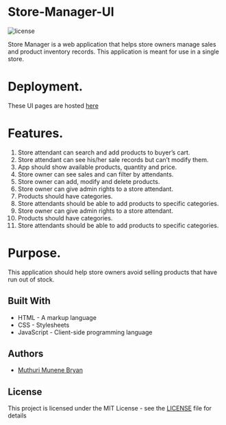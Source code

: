 # Store-Manager-UI


![license](https://img.shields.io/github/license/mashape/apistatus.svg)


Store Manager is a web application that helps store owners manage sales and product inventory records. This application is meant for use in a single store.

# Deployment.

These UI pages are hosted [here](https://bryan-munene.github.io/Store-Manager-UI/)

# Features.

1. Store attendant can search and add products to buyer’s cart.
2. Store attendant can see his/her sale records but can’t modify them.
3. App should show available products, quantity and price.
4. Store owner can see sales and can filter by attendants.
5. Store owner can add, modify and delete products.
6. Store owner can give admin rights to a store attendant.
7. Products should have categories.
8. Store attendants should be able to add products to specific categories.
9. Store owner can give admin rights to a store attendant.
10. Products should have categories.
11. Store attendants should be able to add products to specific categories.


# Purpose.

This application should help store owners avoid selling products that have run out of stock.


## Built With

* HTML - A markup language
* CSS - Stylesheets
* JavaScript - Client-side programming language

## Authors

* [Muthuri Munene Bryan](https://github.com/bryan-munene)


## License

This project is licensed under the MIT License - see the [LICENSE](LICENSE.md) file for details

